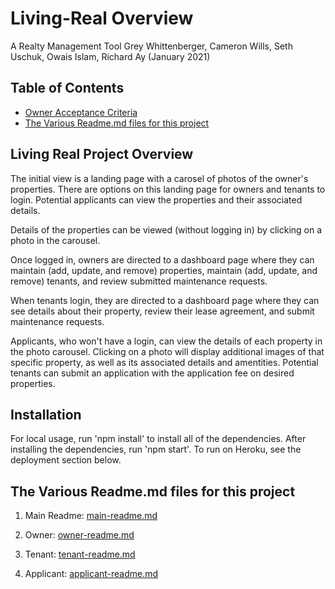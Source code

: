 # Living-Real Overview
A Realty Management Tool
Grey Whittenberger, Cameron Wills, Seth Uschuk, Owais Islam, Richard Ay
(January 2021)


## Table of Contents
* [Owner Acceptance Criteria](#owner-acceptance-criteria)
* [The Various Readme.md files for this project](#the-various-readme.md-files-for-this-project)


## Living Real Project Overview

The initial view is a landing page with a carosel of photos of the owner's properties. There are options on this landing page for owners and tenants to login.  Potential applicants can view the properties and their associated details.  

Details of the properties can be viewed (without logging in) by clicking on a photo in the carousel.

Once logged in, owners are directed to a dashboard page where they can maintain (add, update, and remove) properties, maintain (add, update, and remove) tenants, and review submitted maintenance requests.

When tenants login, they are directed to a dashboard page where they can see details about their property, review their lease agreement, and submit maintenance requests.

Applicants, who won't have a login, can view the details of each property in the photo carousel. Clicking on a photo will display additional images of that specific property, as well as its associated details and amentities. Potential tenants can submit an application with the application fee on desired properties.



## Installation
For local usage, run 'npm install' to install all of the dependencies.  After installing the dependencies, run 'npm start'.  To run on Heroku, see the deployment section below.


## The Various Readme.md files for this project

1) Main Readme: [main-readme.md](../README.md)

2) Owner: [owner-readme.md](owner-readme.md)

3) Tenant:  [tenant-readme.md](tenant-readme.md) 

4) Applicant: [applicant-readme.md](applicant-readme.md)